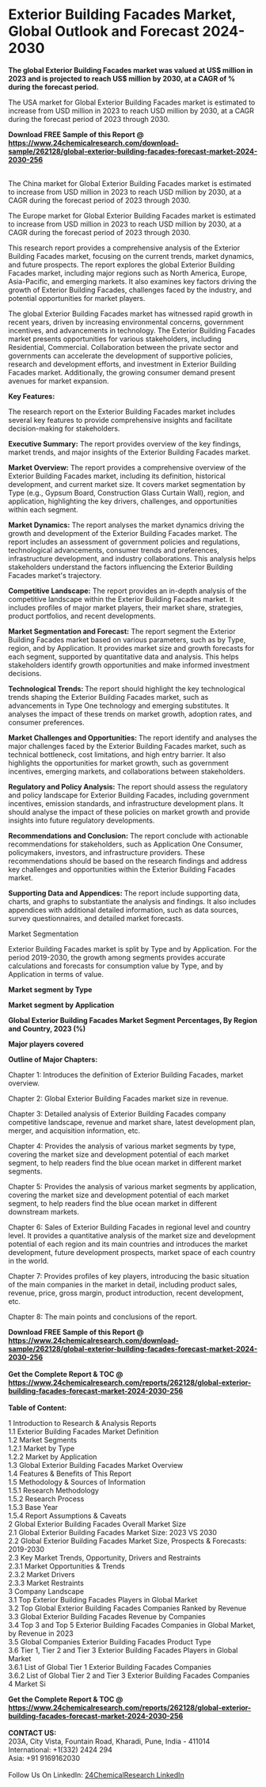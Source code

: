 <h1>Exterior Building Facades Market, Global Outlook and Forecast 2024-2030</h1><p><strong>The global Exterior Building Facades market was valued at US$ million in 2023 and is projected to reach US$ million by 2030, at a CAGR of % during the forecast period.</strong></p><p>
</p><p>The USA market for Global Exterior Building Facades market is estimated to increase from USD million in 2023 to reach USD million by 2030, at a CAGR during the forecast period of 2023 through 2030.</p><div><b>Download FREE Sample of this Report @ 
            <a href="https://www.24chemicalresearch.com/download-sample/262128/global-exterior-building-facades-forecast-market-2024-2030-256">
            https://www.24chemicalresearch.com/download-sample/262128/global-exterior-building-facades-forecast-market-2024-2030-256</a></b></div><br><p>
</p><p>The China market for Global Exterior Building Facades market is estimated to increase from USD million in 2023 to reach USD million by 2030, at a CAGR during the forecast period of 2023 through 2030.</p><p>
</p><p>The Europe market for Global Exterior Building Facades market is estimated to increase from USD million in 2023 to reach USD million by 2030, at a CAGR during the forecast period of 2023 through 2030.</p><p>
</p><p>This research report provides a comprehensive analysis of the Exterior Building Facades market, focusing on the current trends, market dynamics, and future prospects. The report explores the global Exterior Building Facades market, including major regions such as North America, Europe, Asia-Pacific, and emerging markets. It also examines key factors driving the growth of Exterior Building Facades, challenges faced by the industry, and potential opportunities for market players.</p><p>
The global Exterior Building Facades market has witnessed rapid growth in recent years, driven by increasing environmental concerns, government incentives, and advancements in technology. The Exterior Building Facades market presents opportunities for various stakeholders, including Residential, Commercial. Collaboration between the private sector and governments can accelerate the development of supportive policies, research and development efforts, and investment in Exterior Building Facades market. Additionally, the growing consumer demand present avenues for market expansion.</p><p>
<strong>Key Features:</strong></p><p>
The research report on the Exterior Building Facades market includes several key features to provide comprehensive insights and facilitate decision-making for stakeholders.</p><p>
<strong>Executive Summary:</strong> The report provides overview of the key findings, market trends, and major insights of the Exterior Building Facades market.</p><p>
<strong>Market Overview:</strong> The report provides a comprehensive overview of the Exterior Building Facades market, including its definition, historical development, and current market size. It covers market segmentation by Type (e.g., Gypsum Board, Construction Glass Curtain Wall), region, and application, highlighting the key drivers, challenges, and opportunities within each segment.</p><p>
<strong>Market Dynamics:</strong> The report analyses the market dynamics driving the growth and development of the Exterior Building Facades market. The report includes an assessment of government policies and regulations, technological advancements, consumer trends and preferences, infrastructure development, and industry collaborations. This analysis helps stakeholders understand the factors influencing the Exterior Building Facades market's trajectory.</p><p>
<strong>Competitive Landscape:</strong> The report provides an in-depth analysis of the competitive landscape within the Exterior Building Facades market. It includes profiles of major market players, their market share, strategies, product portfolios, and recent developments.</p><p>
<strong>Market Segmentation and Forecast:</strong> The report segment the Exterior Building Facades market based on various parameters, such as by Type, region, and by Application. It provides market size and growth forecasts for each segment, supported by quantitative data and analysis. This helps stakeholders identify growth opportunities and make informed investment decisions.</p><p>
<strong>Technological Trends: </strong>The report should highlight the key technological trends shaping the Exterior Building Facades market, such as advancements in Type One technology and emerging substitutes. It analyses the impact of these trends on market growth, adoption rates, and consumer preferences.</p><p>
<strong>Market Challenges and Opportunities: </strong>The report identify and analyses the major challenges faced by the Exterior Building Facades market, such as technical bottleneck, cost limitations, and high entry barrier. It also highlights the opportunities for market growth, such as government incentives, emerging markets, and collaborations between stakeholders.</p><p>
<strong>Regulatory and Policy Analysis:</strong> The report should assess the regulatory and policy landscape for Exterior Building Facades, including government incentives, emission standards, and infrastructure development plans. It should analyse the impact of these policies on market growth and provide insights into future regulatory developments.</p><p>
<strong>Recommendations and Conclusion:</strong> The report conclude with actionable recommendations for stakeholders, such as Application One Consumer, policymakers, investors, and infrastructure providers. These recommendations should be based on the research findings and address key challenges and opportunities within the Exterior Building Facades market.</p><p>
<strong>Supporting Data and Appendices: </strong>The report include supporting data, charts, and graphs to substantiate the analysis and findings. It also includes appendices with additional detailed information, such as data sources, survey questionnaires, and detailed market forecasts.</p><p>
Market Segmentation</p><p>
Exterior Building Facades market is split by Type and by Application. For the period 2019-2030, the growth among segments provides accurate calculations and forecasts for consumption value by Type, and by Application in terms of value.</p><p>
<strong>Market segment by Type</strong></p><p>
</p><p>
<strong>Market segment by Application</strong></p><p>
</p><p>
<strong>Global Exterior Building Facades Market Segment Percentages, By Region and Country, 2023 (%)</strong></p><p>
</p><p>
<strong>Major players covered</strong></p><p>
</p><p>
</p><p><strong>Outline of Major Chapters:</strong></p><p>
Chapter 1: Introduces the definition of Exterior Building Facades, market overview.</p><p>
Chapter 2: Global Exterior Building Facades market size in revenue.</p><p>
Chapter 3: Detailed analysis of Exterior Building Facades company competitive landscape, revenue and market share, latest development plan, merger, and acquisition information, etc.</p><p>
Chapter 4: Provides the analysis of various market segments by type, covering the market size and development potential of each market segment, to help readers find the blue ocean market in different market segments.</p><p>
Chapter 5: Provides the analysis of various market segments by application, covering the market size and development potential of each market segment, to help readers find the blue ocean market in different downstream markets.</p><p>
Chapter 6: Sales of Exterior Building Facades in regional level and country level. It provides a quantitative analysis of the market size and development potential of each region and its main countries and introduces the market development, future development prospects, market space of each country in the world.</p><p>
Chapter 7: Provides profiles of key players, introducing the basic situation of the main companies in the market in detail, including product sales, revenue, price, gross margin, product introduction, recent development, etc.</p><p>
Chapter 8: The main points and conclusions of the report.</p><div><b>Download FREE Sample of this Report @ 
            <a href="https://www.24chemicalresearch.com/download-sample/262128/global-exterior-building-facades-forecast-market-2024-2030-256">
            https://www.24chemicalresearch.com/download-sample/262128/global-exterior-building-facades-forecast-market-2024-2030-256</a></b></div><br><div><b>Get the Complete Report & TOC @ 
            <a href="https://www.24chemicalresearch.com/reports/262128/global-exterior-building-facades-forecast-market-2024-2030-256">
            https://www.24chemicalresearch.com/reports/262128/global-exterior-building-facades-forecast-market-2024-2030-256</a></b></div><br>
            <b>Table of Content:</b><p>1 Introduction to Research & Analysis Reports<br />
    1.1 Exterior Building Facades Market Definition<br />
    1.2 Market Segments<br />
        1.2.1 Market by Type<br />
        1.2.2 Market by Application<br />
    1.3 Global Exterior Building Facades Market Overview<br />
    1.4 Features & Benefits of This Report<br />
    1.5 Methodology & Sources of Information<br />
        1.5.1 Research Methodology<br />
        1.5.2 Research Process<br />
        1.5.3 Base Year<br />
        1.5.4 Report Assumptions & Caveats<br />
2 Global Exterior Building Facades Overall Market Size<br />
    2.1 Global Exterior Building Facades Market Size: 2023 VS 2030<br />
    2.2 Global Exterior Building Facades Market Size, Prospects & Forecasts: 2019-2030<br />
    2.3 Key Market Trends, Opportunity, Drivers and Restraints<br />
        2.3.1 Market Opportunities & Trends<br />
        2.3.2 Market Drivers<br />
        2.3.3 Market Restraints<br />
3 Company Landscape<br />
    3.1 Top Exterior Building Facades Players in Global Market<br />
    3.2 Top Global Exterior Building Facades Companies Ranked by Revenue<br />
    3.3 Global Exterior Building Facades Revenue by Companies<br />
    3.4 Top 3 and Top 5 Exterior Building Facades Companies in Global Market, by Revenue in 2023<br />
    3.5 Global Companies Exterior Building Facades Product Type<br />
    3.6 Tier 1, Tier 2 and Tier 3 Exterior Building Facades Players in Global Market<br />
        3.6.1 List of Global Tier 1 Exterior Building Facades Companies<br />
        3.6.2 List of Global Tier 2 and Tier 3 Exterior Building Facades Companies<br />
4 Market Si</p><div><b>Get the Complete Report & TOC @ 
            <a href="https://www.24chemicalresearch.com/reports/262128/global-exterior-building-facades-forecast-market-2024-2030-256">
            https://www.24chemicalresearch.com/reports/262128/global-exterior-building-facades-forecast-market-2024-2030-256</a></b></div><br><b>CONTACT US:</b><br>
            203A, City Vista, Fountain Road, Kharadi, Pune, India - 411014<br>
            International: +1(332) 2424 294<br>
            Asia: +91 9169162030 <br><br>
            Follow Us On LinkedIn: <a href="https://www.linkedin.com/company/24chemicalresearch/">24ChemicalResearch LinkedIn</a>